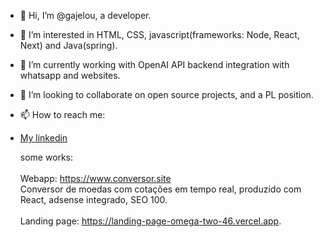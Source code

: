 - 👋 Hi, I’m @gajelou, a developer.
- 👀 I’m interested in HTML, CSS, javascript(frameworks: Node, React, Next) and Java(spring).
- 🌱 I’m currently working with OpenAI API backend integration with whatsapp and websites.
- 💞️ I’m looking to collaborate on open source projects, and a PL position.
- 📫 How to reach me:
- <a href="https://www.linkedin.com/in/gabriel-de-jesus-lourenço-49053727/" target="_blank">My linkedin<a/>


  some works:<br/><br/>
  Webapp: https://www.conversor.site <br/>
    Conversor de moedas com cotações em tempo real, produzido com React, adsense integrado, SEO 100. <br/>   
  Landing page: https://landing-page-omega-two-46.vercel.app.

<!---
gajelou/gajelou is a ✨ special ✨ repository because its `README.md` (this file) appears on your GitHub profile.
You can click the Preview link to take a look at your changes.
--->
